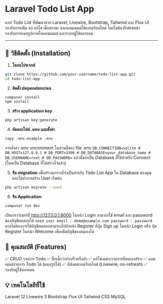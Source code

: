 # Laravel Todo List App

แอป Todo List ที่พัฒนาด้วย Laravel, Livewire, Bootstrap, Tailwind และ Flux UI  
รองรับการเพิ่ม ลบ แก้ไข เช็กสถานะ และคอมเมนต์ได้แบบเรียลไทม์ โดยไม่ต้องรีเฟรชหน้า  
รองรับการแนบรูปภาพในคอมเมนต์ และระบบผู้ใช้หลายคน

---

## 🔧 วิธีติดตั้ง (Installation)

1. **โคลนโปรเจกต์**

```bash
git clone https://github.com/your-username/todo-list-app.git
cd todo-list-app
```

2. **ติดตั้ง dependencies**

```bash
composer install
npm install
```

3. **สร้าง application key**

```bash
php artisan key:generate
```

4. **คัดลอกไฟล์ .env และตั้งค่า**

```bash
copy .env.example .env
```

การตั้งค่า .env
uncomment ในส่วนนี้ของ file .env
    ```
    DB_CONNECTION=sqlite
    # DB_HOST=127.0.0.1
    # DB_PORT=3306
    # DB_DATABASE=your_database_name
    # DB_USERNAME=root
    # DB_PASSWORD=
    ```
แล้วตั้งค่าเป็น Database ที่ใช้สำหรับ Connect (โดยเป็น Database ที่ได้สร้างไว้แล้ว)

5. **รัน migration**
เพื่อสร้างตารางที่จำเป็นสำหรับ Todo List App ใน Database ของคุณ
และได้ทำการสร้าง User เริ่มต้น

```bash
php artisan migrate --seed
```

6. **รัน Application**
```bash
composer run dev
```
เปิดเบราว์เซอร์ที่ http://127.0.0.1:8000
ในหน้า Login สามารถใช้ email และ password ของบัญชีทดสอบได้
    ```seed user
    email : demo@example.com
    password : password
    ```
หากไม่ต้องการใช้บัญชีทดสอบสามารถไปยังหน้า Register ที่ปุ่ม Sign up ในหน้า Login
หรือ ปุ่ม Register ในหน้า Welcome เพื่อเพิ่มบัญชีของตนเองได้

## 🧩 คุณสมบัติ (Features)
✅ CRUD รายการ Todo
✅ ติ๊กเช็กว่าทำเสร็จหรือยัง
✅ แก้ไขเฉพาะรายการที่ตนเองสร้าง
✅ คอมเมนต์รายการ Todo ได้ (แนบรูปได้)
✅ อัปเดตแบบเรียลไทม์ (Livewire, no-refresh)
✅ รองรับผู้ใช้หลายคน

## 💡 เทคโนโลยีที่ใช้
Laravel 12
Livewire 3
Bootstrap
Flux UI
Tailwind CSS
MySQL